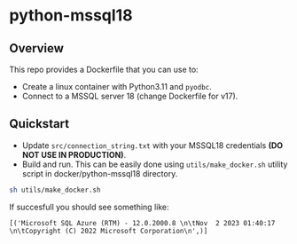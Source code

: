 # python-mssql18

## Overview
This repo provides a Dockerfile that you can use to:
   - Create a linux container with Python3.11 and `pyodbc`.
   - Connect to a MSSQL server 18 (change Dockerfile for v17).

## Quickstart
   - Update `src/connection_string.txt` with your MSSQL18 credentials **(DO NOT USE IN PRODUCTION)**.
   - Build and run. This can be easily done using `utils/make_docker.sh` utility script in docker/python-mssql18 directory.
   ```bash
   sh utils/make_docker.sh
   ```

If succesfull you should see something like:
```
[('Microsoft SQL Azure (RTM) - 12.0.2000.8 \n\tNov  2 2023 01:40:17 \n\tCopyright (C) 2022 Microsoft Corporation\n',)]
```

